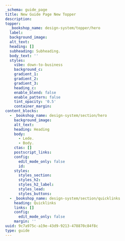 ```yaml
---
_schema: guide_page
title: New Guide Page New Topper
description:
topper:
  _bookshop_name: design-system/topper/hero
  label:
  background_image:
  alt_text:
  heading: []
  subheading: Subheading.
  body_text: ''
  styles:
    vibe: down-to-business
    background_c:
    gradient_1:
    gradient_2:
    gradient_3:
    heading_c:
    enable_blend: false
    enable_pattern: false
    tint_opacity: '0.5'
    container_margin:
content_blocks:
  - _bookshop_name: design-system/section/hero
    background_image:
    alt_text:
    heading: Heading
    body:
      - Lede.
      - Body.
    ctas: []
    postscript_links:
    config:
      edit_mode_only: false
      id:
    styles:
      styles_section:
      styles_h2:
      styles_h2_label:
      styles_lead:
      styles_buttons:
  - _bookshop_name: design-system/section/quicklinks
    heading: Quicklinks
    links: []
    config:
      edit_mode_only: false
    margin: ''
uuid: 9c7a975c-a19e-43d9-9213-478870c84f8c
type: guide
---
```

